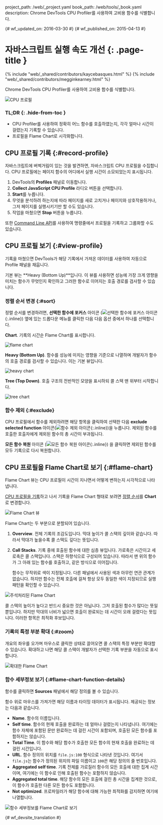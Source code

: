 project_path: /web/_project.yaml
book_path: /web/tools/_book.yaml
description: Chrome DevTools CPU Profiler를 사용하여 고비용 함수를 식별합니다.

{# wf_updated_on: 2016-03-30 #}
{# wf_published_on: 2015-04-13 #}

# 자바스크립트 실행 속도 개선 {: .page-title }

{% include "web/_shared/contributors/kaycebasques.html" %}
{% include "web/_shared/contributors/megginkearney.html" %}

Chrome DevTools CPU
Profiler를 사용하여 고비용 함수를 식별합니다.

![CPU 프로필](imgs/cpu-profile.png)


### TL;DR {: .hide-from-toc }
- CPU Profiler를 사용하여 정확히 어느 함수를 호출하였는지, 각각 얼마나 시간이 걸렸는지 기록할 수 있습니다.
- 프로필을 Flame Chart로 시각화합니다.


## CPU 프로필 기록 {:#record-profile}

자바스크립트에 버벅거림이 있는 것을 발견하면, 자바스크립트 CPU 프로필을 수집합니다.
CPU 프로필에는 페이지 함수의 어디에서 실행 시간이 소모되었는지 표시됩니다.

1. DevTools의 **Profiles** 패널로 이동합니다.
2. **Collect JavaScript CPU Profile** 라디오 버튼을 선택합니다.
3. **Start**를 누릅니다.
4. 무엇을 분석하려 하는지에 따라 페이지를 새로 고치거나 
페이지와 상호작용하거나, 그저 페이지를 실행시키기만 할 수도 있습니다. 
5. 작업을 마쳤으면 **Stop** 버튼을 누릅니다. 

또한 [Command Line API][profile]를 사용하여 명령줄에서 프로필을 기록하고
그룹화할 수도 있습니다.

[profile]: /web/tools/chrome-devtools/debug/command-line/command-line-reference#profilename-and-profileendname

## CPU 프로필 보기 {:#view-profile}

기록을 마쳤으면 DevTools가 해당 기록에서 가져온 데이터를 사용하여 자동으로 Profile 패널을
채웁니다. 

기본 뷰는 **Heavy (Bottom Up)**입니다. 이 뷰를 사용하면 
성능에 가장 크게 영향을 미치는 함수가 무엇인지 확인하고 그러한 함수로 이어지는 
호출 경로를 검사할 수 있습니다. 

### 정렬 순서 변경 {:#sort}

정렬 순서를 변경하려면, 
**선택한 함수에 포커스** 아이콘
(![선택한 함수에 포커스 아이콘](imgs/focus.png){:.inline}) 옆에 있는 드롭다운 메뉴를 클릭한 다음 
다음 옵션 중에서 하나를 선택합니다.

**Chart**. 기록의 시간순 Flame Chart를 표시합니다.

![flame chart](imgs/flamechart.png)

**Heavy (Bottom Up)**. 함수를 성능에 미치는 영향을 기준으로 나열하며 개발자가 
함수의 호출 경로를 검사할 수 있습니다. 이는 기본 뷰입니다. 

![heavy chart](imgs/heavy.png)

**Tree (Top Down)**. 호출 구조의 전반적인 모양을 표시하되
콜 스택 맨 위부터 시작합니다. 

![tree chart](imgs/tree.png)

### 함수 제외 {:#exclude}

CPU 프로필에서 함수를 제외하려면 해당 항목을 클릭하여 선택한 다음 
**exclude selected function** 아이콘(![함수 제외 아이콘](imgs/exclude.png){:.inline})을
누릅니다. 제외된 함수를
호출한 호출자에게 제외된 함수의 총 시간이 부과됩니다.

**모든 함수 복원** 아이콘
(![모든 함수 복원 아이콘](imgs/restore.png){:.inline})
을 클릭하면 제외된 함수를 모두 기록으로 다시 복원합니다.

## CPU 프로필을 Flame Chart로 보기 {:#flame-chart}

Flame Chart 뷰는 CPU 프로필이 시간이 지나면서 어떻게 변하는지 시각적으로
나타냅니다. 

[CPU 프로필을 기록](#record-profile)하고 나서 기록을
Flame Chart 형태로 보려면 [정렬 순서](#sort)를 **Chart**로 변경합니다.

![Flame Chart 뷰](imgs/flamechart.png)

Flame Chart는 두 부분으로 분할되어 있습니다.

1. **Overview**. 전체 기록의 조감도입니다.
   막대 높이가 콜 스택의 깊이와 
같습니다. 따라서 막대가 높을수록 콜 스택도 깊다는 뜻입니다. 

2. **Call Stacks**. 기록 중에 호출된 
함수에 대한 심층 뷰입니다. 가로축은 시간이고 세로축은 
콜 스택입니다. 스택은 하향식으로 구성되어 있습니다. 따라서 맨 위의 함수가 그 아래 있는 함수를 호출하고, 
같은 방식으로 이어집니다. 

   함수는 무작위로 색이 지정됩니다. 다른 패널에서 사용된 색과 아무런 
연관 관계가 없습니다. 하지만 함수는 전체 호출에 걸쳐 항상 모두 동일한 색이 지정되므로
실행 패턴을 확인할 수 있습니다. 

![주석처리된 Flame Chart](imgs/annotated-cpu-flame.png)

콜 스택의 높이가 높다고 반드시 중요한 것은 아닙니다. 그저 호출된 함수가 많다는 뜻일
뿐입니다. 하지만 막대의 너비가 넓으면 호출이 완료되는 데 시간이 오래 걸렸다는 
뜻입니다. 이러한 항목은 최적화 후보입니다. 

### 기록의 특정 부분 확대 {:#zoom}

개요의 좌우를 오가며 마우스로 클릭한 상태로 끌어오면 콜 스택의 특정 부분만 
확대할 수 있습니다. 확대하고 나면 해당 콜 스택이
개발자가 선택한 기록 부분을 자동으로 표시합니다.

![확대한 Flame Chart](imgs/benchmark-zoom.png)

### 함수 세부정보 보기 {:#flame-chart-function-details}

함수를 클릭하면 **Sources** 패널에서 해당 정의를 볼 수 있습니다.

함수 위로 마우스를 가져가면 해당 이름과 타이밍 데이터가 표시됩니다. 제공되는 정보는 
다음과 같습니다. 

*  **Name**. 함수의 이름입니다.
*  **Self time**. 함수의 현재 호출을 완료하는 데 얼마나 걸렸는지 
나타냅니다. 여기에는 함수 자체에 포함된 문만 완료하는 데 걸린 시간이 포함되며, 
호출된 모든 함수를 포함하지는 않습니다.
*  **Total Time**. 이 함수와 해당 함수가 호출한 모든 함수의 현재 호출을 완료하는 데 
걸린 시간입니다.
*  **URL**. 함수 정의의 위치를 
`file.js:100` 형식으로 나타낸 것입니다. 여기서 `file.js`는 함수가 정의된 위치의 파일 이름이고 
`100`은 해당 정의의 줄 번호입니다.
*  **Aggregated self time**. 기록 전체를 가로질러 함수의 모든 호출에 대한 
집계 시간이며, 여기에는 이 함수로 인해 호출된 함수는 
포함하지 않습니다.
*  **Aggregated total time**. 해당 함수의 모든 호출에 걸린 총 시간을 집계한 것으로, 
이 함수가 호출한 다른 모든 함수도 포함합니다.
*  **Not optimized**. 프로파일러가 해당 함수에 대해 가능한 최적화를
감지하면 여기에 나열합니다.

![함수 세부정보를 Flame Chart로 보기](imgs/details.png)


{# wf_devsite_translation #}
